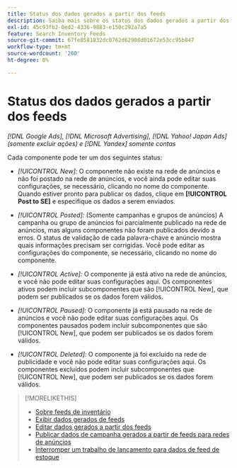 ```yaml
---
title: Status dos dados gerados a partir dos feeds
description: Saiba mais sobre os status dos dados gerados a partir dos feeds de dados de inventário.
exl-id: 45c93fb2-0ed2-4336-9883-e150c292a7a5
feature: Search Inventory Feeds
source-git-commit: 67fe8581832dc0762d62908d01672e53cc95b847
workflow-type: tm+mt
source-wordcount: '260'
ht-degree: 0%

---
```


# Status dos dados gerados a partir dos feeds

*[!DNL Google Ads], [!DNL Microsoft Advertising], [!DNL Yahoo! Japan Ads] (somente excluir ações) e [!DNL Yandex] somente contas*

Cada componente pode ter um dos seguintes status:

* *[!UICONTROL New]:* O componente não existe na rede de anúncios e não foi postado na rede de anúncios, e você ainda pode editar suas configurações, se necessário, clicando no nome do componente. Quando estiver pronto para publicar os dados, clique em **[!UICONTROL Post to SE]** e especifique os dados a serem enviados.

* *[!UICONTROL Posted]:* (Somente campanhas e grupos de anúncios) A campanha ou grupo de anúncios foi parcialmente publicado na rede de anúncios, mas alguns componentes não foram publicados devido a erros. O status de validação de cada palavra-chave e anúncio mostra quais informações precisam ser corrigidas. Você pode editar as configurações do componente, se necessário, clicando no nome do componente.

* *[!UICONTROL Active]:* O componente já está ativo na rede de anúncios, e você não pode editar suas configurações aqui. Os componentes ativos podem incluir subcomponentes que são [!UICONTROL New], que podem ser publicados se os dados forem válidos.

* *[!UICONTROL Paused]:* O componente já está pausado na rede de anúncios e você não pode editar suas configurações aqui. Os componentes pausados podem incluir subcomponentes que são [!UICONTROL New], que podem ser publicados se os dados forem válidos.

* *[!UICONTROL Deleted]:* O componente já foi excluído na rede de publicidade e você não pode editar suas configurações aqui. Os componentes excluídos podem incluir subcomponentes que [!UICONTROL New], que podem ser publicados se os dados forem válidos.

>[!MORELIKETHIS]
>
>* [Sobre feeds de inventário](inventory-feeds-about.md)
>* [Exibir dados gerados de feeds](propagated-data-view.md)
>* [Editar dados gerados a partir dos feeds](propagated-data-edit.md)
>* [Publicar dados de campanha gerados a partir de feeds para redes de anúncios](propagated-data-post.md)
>* [Interromper um trabalho de lançamento para dados de feed de estoque](stop-job.md)
